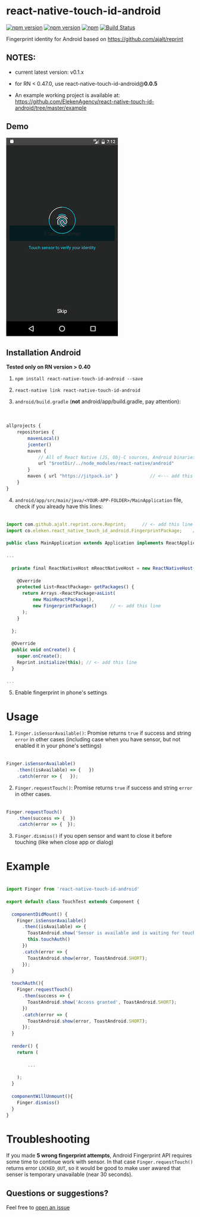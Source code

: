 # react-native-touch-id-android


[![npm version](http://img.shields.io/npm/v/react-native-touch-id-android.svg?style=flat-square)](https://npmjs.org/package/react-native-touch-id-android "View this project on npm")
[![npm version](http://img.shields.io/npm/dm/react-native-touch-id-android.svg?style=flat-square)](https://npmjs.org/package/react-native-touch-id-android "View this project on npm")
[![npm](https://img.shields.io/npm/l/react-native-touch-id-android.svg?style=flat-square)](https://github.com/ElekenAgency/react-native-touch-id-android/blob/master/LICENSE.md)
[![Build Status](https://travis-ci.org/ElekenAgency/react-native-touch-id-android.svg?branch=master)](https://travis-ci.org/ElekenAgency/react-native-touch-id-android)

Fingerprint identity for Android based on https://github.com/ajalt/reprint


## NOTES:
- current latest version: v0.1.x
- for RN < 0.47.0, use react-native-touch-id-android@**0.0.5**


- An example working project is available at: https://github.com/ElekenAgency/react-native-touch-id-android/tree/master/example

## Demo


![](./src/screenshot.png)


## Installation Android

**Tested only on RN version > 0.40**

1. `npm install react-native-touch-id-android --save`
2. `react-native link react-native-touch-id-android`

3. `android/build.gradle` (**not** android/app/build.gradle, pay attention):

```js


allprojects {
    repositories {
        mavenLocal()
        jcenter()
        maven {
            // All of React Native (JS, Obj-C sources, Android binaries) is installed from npm
            url "$rootDir/../node_modules/react-native/android"
        }
        maven { url "https://jitpack.io" }            // <--- add this line
    }
}

```

4. `android/app/src/main/java/<YOUR-APP-FOLDER>/MainApplication` file, check if you already have this lines:


```js

import com.github.ajalt.reprint.core.Reprint;      // <- add this line
import co.eleken.react_native_touch_id_android.FingerprintPackage;    // <- add this line

public class MainApplication extends Application implements ReactApplication {

...

  private final ReactNativeHost mReactNativeHost = new ReactNativeHost(this) {

    @Override
    protected List<ReactPackage> getPackages() {
      return Arrays.<ReactPackage>asList(
          new MainReactPackage(),
          new FingerprintPackage()     // <- add this line
      );
    }
    
  };

  @Override
  public void onCreate() {
    super.onCreate();
    Reprint.initialize(this); // <- add this line
  }

...

```

5. Enable fingerprint in phone's settings


# Usage

1. `Finger.isSensorAvailable()`: Promise returns `true` if success and string `error` in other cases (including case when you have sensor, but not enabled it in your phone's settings)

  ```js

  Finger.isSensorAvailable()
      .then((isAvailable) => {   })
      .catch(error => {   });

  ```    

2. `Finger.requestTouch()`: Promise returns `true` if success and string `error` in other cases.


  ```js

  Finger.requestTouch()
      .then(success => {  })
      .catch(error => {  });

  ```

3. `Finger.dismiss()` if you open sensor and want to close it before touching (like when close app or dialog)

# Example

```js

import Finger from 'react-native-touch-id-android'

export default class TouchTest extends Component {

  componentDidMount() {
    Finger.isSensorAvailable()
      .then((isAvailable) => {
        ToastAndroid.show('Sensor is available and is waiting for touch', ToastAndroid.SHORT);
        this.touchAuth()
      })
      .catch(error => {
        ToastAndroid.show(error, ToastAndroid.SHORT);
      });
  }

  touchAuth(){
    Finger.requestTouch()
      .then(success => {
        ToastAndroid.show('Access granted', ToastAndroid.SHORT);
      })
      .catch(error => {
        ToastAndroid.show(error, ToastAndroid.SHORT);
      });
  }

  render() {
    return (    

        ...

    );
  }

  componentWillUnmount(){
    Finger.dismiss()
  }
}


```

# Troubleshooting

If you made **5 wrong fingerprint attempts**, Android Fingerprint API requires some time to continue work with sensor. In that case `Finger.requestTouch()` returns error `LOCKED_OUT`, so it would be good to make user awared that senser is temporary unavailable (near 30 seconds).


## Questions or suggestions?

Feel free to [open an issue](https://github.com/ElekenAgency/react-native-touch-id-android/issues)
